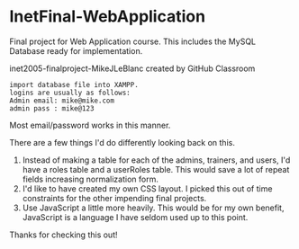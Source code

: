 # InetFinal-WebApplication
Final project for Web Application course. This includes the MySQL Database ready for implementation.

inet2005-finalproject-MikeJLeBlanc created by GitHub Classroom

    import database file into XAMPP.
    logins are usually as follows:
    Admin email: mike@mike.com
    admin pass : mike@123

Most email/password works in this manner.

There are a few things I'd do differently looking back on this.
  1) Instead of making a table for each of the admins, trainers, and users, I'd have a roles table and a userRoles table. This would save a lot of repeat fields increasing normalization form.
  2) I'd like to have created my own CSS layout. I picked this out of time constraints for the other impending final projects.
  3) Use JavaScript a little more heavily. This would be for my own benefit, JavaScript is a language I have seldom used up to this point.

Thanks for checking this out!

